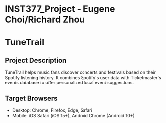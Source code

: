# INST377_Project - Eugene Choi/Richard Zhou

# TuneTrail

## Project Description
TuneTrail helps music fans discover concerts and festivals based on their Spotify listening history. It combines Spotify's user data with Ticketmaster's events database to offer personalized local event suggestions.

## Target Browsers
- Desktop: Chrome, Firefox, Edge, Safari
- Mobile: iOS Safari (iOS 15+), Android Chrome (Android 10+)

